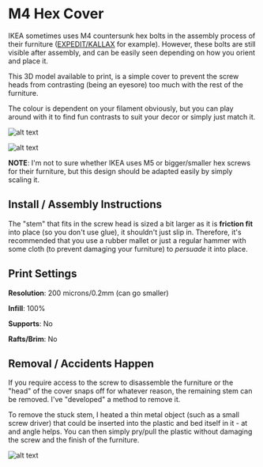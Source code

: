 # M4 Hex Cover

IKEA sometimes uses M4 countersunk hex bolts in the assembly process of their furniture ([EXPEDIT/KALLAX][1] for example). However, these bolts are still visible after assembly, and can be easily seen depending on how you orient and place it. 

This 3D model available to print, is a simple cover to prevent the screw heads from contrasting (being an eyesore) too much with the rest of the furniture. 

The colour is dependent on your filament obviously, but you can play around with it to find fun contrasts to suit your decor or simply just match it. 

![alt text][uncovered-photo]

![alt text][covered-photo]

**NOTE**: I'm not to sure whether IKEA uses M5 or bigger/smaller hex screws for their furniture, but this design should be adapted easily by simply scaling it.


## Install / Assembly Instructions

The "stem" that fits in the screw head is sized a bit larger as it is **friction fit** into place (so you don't use glue), it shouldn't just slip in. Therefore, it's recommended that you use a rubber mallet or just a regular hammer with some cloth (to prevent damaging your furniture) to *persuade* it into place. 

## Print Settings
**Resolution**: 200 microns/0.2mm (can go smaller)

**Infill**: 100%

**Supports**: No

**Rafts/Brim**: No

## Removal / Accidents Happen

If you require access to the screw to disassemble the furniture or the "head" of the cover snaps off for whatever reason, the remaining stem can be removed. I've "developed" a method to remove it.

To remove the stuck stem, I heated a thin metal object (such as a small screw driver) that could be inserted into the plastic and bed itself in it - at and angle helps. You can then simply pry/pull the plastic without damaging the screw and the finish of the furniture.

![alt text][removal-photo]

[1]: http://www.ikea.com/au/en/catalog/categories/series/27534/
[removal-photo]: https://github.com/snho/3DPrinting/raw/master/M4-Hex-Cover/images/Hex-Cover-Kaput.JPG "Removal photo"
[uncovered-photo]: https://github.com/snho/3DPrinting/raw/master/M4-Hex-Cover/images/Hex-Cover-Uncovered.JPG "Bare hex screw visible" 
[covered-photo]: https://github.com/snho/3DPrinting/raw/master/M4-Hex-Cover/images/Hex-Cover-Covered.JPG "Hex screw no longer visible under the hex cover"
